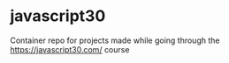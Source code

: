 # javascript30
Container repo for projects made while going through the https://javascript30.com/ course
